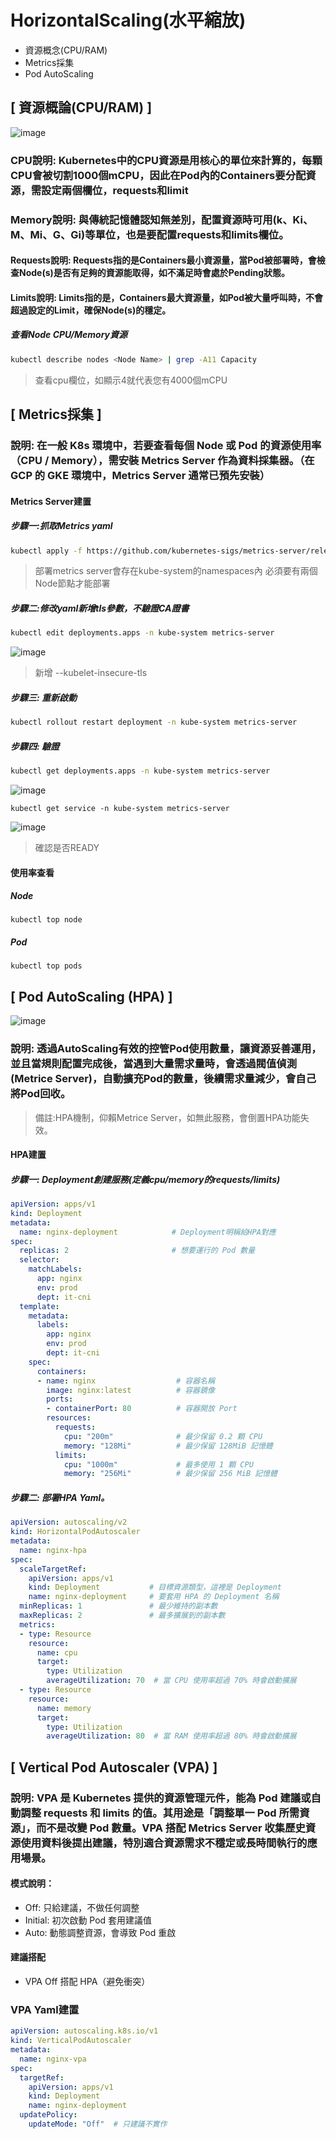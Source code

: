 # HorizontalScaling(水平縮放)
* 資源概念(CPU/RAM)
* Metrics採集
* Pod AutoScaling
## [ 資源概論(CPU/RAM) ]
![image](https://user-images.githubusercontent.com/39659664/224649798-1442e483-7f14-49a0-8692-be66d845cd00.png)
### CPU說明: Kubernetes中的CPU資源是用核心的單位來計算的，每顆CPU會被切割1000個mCPU，因此在Pod內的Containers要分配資源，需設定兩個欄位，requests和limit
### Memory說明: 與傳統記憶體認知無差別，配置資源時可用(k、Ki、M、Mi、G、Gi)等單位，也是要配置requests和limits欄位。
#### Requests說明: Requests指的是Containers最小資源量，當Pod被部署時，會檢查Node(s)是否有足夠的資源能取得，如不滿足時會處於Pending狀態。
#### Limits說明: Limits指的是，Containers最大資源量，如Pod被大量呼叫時，不會超過設定的Limit，確保Node(s)的穩定。
##### 查看Node CPU/Memory資源
```bash
kubectl describe nodes <Node Name> | grep -A11 Capacity
```
> 查看cpu欄位，如顯示4就代表您有4000個mCPU
## [ Metrics採集 ]
### 說明: 在一般 K8s 環境中，若要查看每個 Node 或 Pod 的資源使用率（CPU / Memory），需安裝 Metrics Server 作為資料採集器。（在 GCP 的 GKE 環境中，Metrics Server 通常已預先安裝）
#### Metrics Server建置
##### 步驟一:抓取Metrics yaml
```bash
kubectl apply -f https://github.com/kubernetes-sigs/metrics-server/releases/latest/download/high-availability-1.21+.yaml
```
> 部署metrics server會存在kube-system的namespaces內
> 必須要有兩個Node節點才能部署
##### 步驟二:修改yaml新增tls參數，不驗證CA證書
```bash
kubectl edit deployments.apps -n kube-system metrics-server
```
![image](https://user-images.githubusercontent.com/39659664/224663352-adcc7054-66db-48a1-b847-93d9a191101e.png)
> 新增 --kubelet-insecure-tls
##### 步驟三: 重新啟動
```bash
kubectl rollout restart deployment -n kube-system metrics-server
```
##### 步驟四: 驗證
```bash
kubectl get deployments.apps -n kube-system metrics-server
```
![image](https://user-images.githubusercontent.com/39659664/224880162-902da9d7-efd4-4726-b7be-fa9a7a60efd1.png)

    kubectl get service -n kube-system metrics-server
![image](https://user-images.githubusercontent.com/39659664/224880505-b425e900-ddc9-4ee8-a78e-9b8faa4aa253.png)
> 確認是否READY
#### 使用率查看
##### Node
    kubectl top node
##### Pod
    kubectl top pods
## [ Pod AutoScaling (HPA) ]
![image](https://user-images.githubusercontent.com/39659664/224660612-84ec2739-4c5a-4a15-96fb-0c31ec69250d.png)
### 說明: 透過AutoScaling有效的控管Pod使用數量，讓資源妥善運用，並且當規則配置完成後，當遇到大量需求量時，會透過閥值偵測(Metrice Server)，自動擴充Pod的數量，後續需求量減少，會自己將Pod回收。
> 備註:HPA機制，仰賴Metrice Server，如無此服務，會倒置HPA功能失效。
#### HPA建置
##### 步驟一: Deployment創建服務(定義cpu/memory的requests/limits)
```yaml
apiVersion: apps/v1
kind: Deployment
metadata:
  name: nginx-deployment            # Deployment明稱給HPA對應
spec:
  replicas: 2                       # 想要運行的 Pod 數量
  selector:
    matchLabels:
      app: nginx
      env: prod
      dept: it-cni
  template:
    metadata: 
      labels:
        app: nginx
        env: prod
        dept: it-cni
    spec:
      containers:
      - name: nginx                  # 容器名稱
        image: nginx:latest          # 容器鏡像
        ports:
        - containerPort: 80          # 容器開放 Port
        resources:
          requests:
            cpu: "200m"              # 最少保留 0.2 顆 CPU
            memory: "128Mi"          # 最少保留 128MiB 記憶體
          limits:
            cpu: "1000m"             # 最多使用 1 顆 CPU
            memory: "256Mi"          # 最少保留 256 MiB 記憶體
```
##### 步驟二: 部署HPA Yaml。
```yaml
apiVersion: autoscaling/v2
kind: HorizontalPodAutoscaler
metadata:
  name: nginx-hpa
spec:
  scaleTargetRef:
    apiVersion: apps/v1
    kind: Deployment           # 目標資源類型，這裡是 Deployment
    name: nginx-deployment     # 要套用 HPA 的 Deployment 名稱
  minReplicas: 1               # 最少維持的副本數
  maxReplicas: 2               # 最多擴展到的副本數
  metrics:
  - type: Resource
    resource:
      name: cpu
      target:
        type: Utilization
        averageUtilization: 70  # 當 CPU 使用率超過 70% 時會啟動擴展
  - type: Resource
    resource:
      name: memory
      target:
        type: Utilization
        averageUtilization: 80  # 當 RAM 使用率超過 80% 時會啟動擴展
```
## [ Vertical Pod Autoscaler (VPA) ]
### 說明: VPA 是 Kubernetes 提供的資源管理元件，能為 Pod 建議或自動調整 requests 和 limits 的值。其用途是「調整單一 Pod 所需資源」，而不是改變 Pod 數量。VPA 搭配 Metrics Server 收集歷史資源使用資料後提出建議，特別適合資源需求不穩定或長時間執行的應用場景。
#### 模式說明：
* Off: 只給建議，不做任何調整
* Initial: 初次啟動 Pod 套用建議值
* Auto: 動態調整資源，會導致 Pod 重啟
#### 建議搭配
* VPA Off 搭配 HPA（避免衝突）
### VPA Yaml建置
```yaml
apiVersion: autoscaling.k8s.io/v1
kind: VerticalPodAutoscaler
metadata:
  name: nginx-vpa
spec:
  targetRef:
    apiVersion: apps/v1
    kind: Deployment
    name: nginx-deployment
  updatePolicy:
    updateMode: "Off"  # 只建議不實作
```

